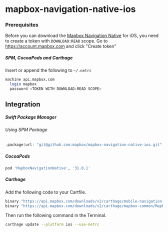 # mapbox-navigation-native-ios

### Prerequisites

Before you can download the [Mapbox Navigation Native](https://github.com/mapbox/mapbox-navigation-native) for iOS, you need to create a token with `DOWNLOAD:READ` scope.
Go to https://account.mapbox.com and click "Create token"

##### SPM, CocoaPods and Carthage
Insert or append the following to `~/.netrc`

```bash
machine api.mapbox.com
  login mapbox
  password <TOKEN WITH DOWNLOAD:READ SCOPE>
```

## Integration

##### Swift Package Manager

###### Using SPM Package

```swift
.package(url: "git@github.com:mapbox/mapbox-navigation-native-ios.git", from: "31.0.1"),
```

##### CocoaPods

```ruby
pod 'MapboxNavigationNative', '31.0.1'
```

##### Carthage

Add the following code to your Cartfile.

```bash
binary "https://api.mapbox.com/downloads/v2/carthage/mobile-navigation-native/MapboxNavigationNative.json" == 31.0.1
binary "https://api.mapbox.com/downloads/v2/carthage/mapbox-common/MapboxCommon-ios.json" == 9.2.0
```

Then run the following command in the Terminal.
```bash
carthage update --platform ios --use-netrc
```
